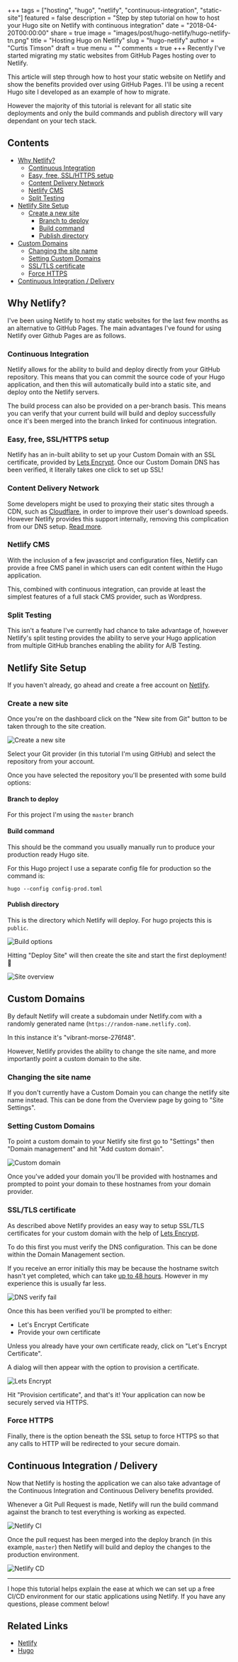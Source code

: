 +++
tags = ["hosting", "hugo", "netlify", "continuous-integration", "static-site"]
featured = false
description = "Step by step tutorial on how to host your Hugo site on Netlify with continuous integration"
date = "2018-04-20T00:00:00"
share = true
image = "images/post/hugo-netlify/hugo-netlify-tn.png"
title = "Hosting Hugo on Netlify"
slug = "hugo-netlify"
author = "Curtis Timson"
draft = true
menu = ""
comments = true
+++
Recently I've started migrating my static websites from GitHub Pages hosting over to Netlify.

This article will step through how to host your static website on Netlify and show the benefits provided over using GitHub Pages. I'll be using a recent Hugo site I developed as an example of how to migrate.

However the majority of this tutorial is relevant for all static site deployments and only the build commands and publish directory will vary dependant on your tech stack.

## Contents

- [Why Netlify?](#why-netlify)
    - [Continuous Integration](#continuous-integration)
    - [Easy, free, SSL/HTTPS setup](#easy-free-sslhttps-setup)
    - [Content Delivery Network](#content-delivery-network)
    - [Netlify CMS](#netlify-cms)
    - [Split Testing](#split-testing)
- [Netlify Site Setup](#netlify-site-setup)
    - [Create a new site](#create-a-new-site)
        - [Branch to deploy](#branch-to-deploy)
        - [Build command](#build-command)
        - [Publish directory](#publish-directory)
- [Custom Domains](#custom-domains)
    - [Changing the site name](#changing-the-site-name)
    - [Setting Custom Domains](#setting-custom-domains)
    - [SSL/TLS certificate](#ssltls-certificate)
    - [Force HTTPS](#force-https)
- [Continuous Integration / Delivery](#continuous-integration-delivery)


## Why Netlify?

I've been using Netlify to host my static websites for the last few months as an alternative to GitHub Pages. The main advantages I've found for using Netlify over Github Pages are as follows.

### Continuous Integration

Netlify allows for the ability to build and deploy directly from your GitHub repository. This means that you can commit the source code of your Hugo application, and then this will automatically build into a static site, and deploy onto the Netlify servers.

The build process can also be provided on a per-branch basis. This means you can verify that your current build will build and deploy successfully once it's been merged into the branch linked for continuous integration.

### Easy, free, SSL/HTTPS setup

Netlify has an in-built ability to set up your Custom Domain with an SSL certificate, provided by [Lets Encrypt](https://letsencrypt.org/). Once our Custom Domain DNS has been verified, it literally takes one click to set up SSL!

### Content Delivery Network

Some developers might be used to proxying their static sites through a CDN, such as [Cloudflare](https://www.cloudflare.com/), in order to improve their user's download speeds. However Netlify provides this support internally, removing this complication from our DNS setup. [Read more](https://www.netlify.com/blog/2017/03/28/why-you-dont-need-cloudflare-with-netlify/).

### Netlify CMS

With the inclusion of a few javascript and configuration files, Netlify can provide a free CMS panel in which users can edit content within the Hugo application.

This, combined with continuous integration, can provide at least the simplest features of a full stack CMS provider, such as Wordpress.

### Split Testing

This isn't a feature I've currently had chance to take advantage of, however Netlify's split testing provides the ability to serve your Hugo application from multiple GitHub branches enabling the ability for A/B Testing.


## Netlify Site Setup

If you haven't already, go ahead and create a free account on [Netlify](https://www.netlify.com/).

### Create a new site

Once you're on the dashboard click on the "New site from Git" button to be taken through to the site creation.

![Create a new site](/images/post/hugo-netlify/create-new-site.png)

Select your Git provider (in this tutorial I'm using GitHub) and select the repository from your account.

Once you have selected the repository you'll be presented with some build options:

#### Branch to deploy
For this project I'm using the `master` branch

#### Build command
This should be the command you usually manually run to produce your production ready Hugo site.

For this Hugo project I use a separate config file for production so the command is:

```
hugo --config config-prod.toml
```

#### Publish directory

This is the directory which Netlify will deploy. For hugo projects this is `public`.

![Build options](/images/post/hugo-netlify/build-options.png)

Hitting "Deploy Site" will then create the site and start the first deployment! 🚀

![Site overview](/images/post/hugo-netlify/site-overview.png)


## Custom Domains

By default Netlify will create a subdomain under Netlify.com with a randomly generated name (`https://random-name.netlify.com`).

In this instance it's "vibrant-morse-276f48".

However, Netlify provides the ability to change the site name, and more importantly point a custom domain to the site.

### Changing the site name

If you don't currently have a Custom Domain you can change the netlify site name instead. This can be done from the Overview page by going to "Site Settings".

### Setting Custom Domains

To point a custom domain to your Netlify site first go to "Settings" then "Domain management" and hit "Add custom domain".

![Custom domain](/images/post/hugo-netlify/custom-domain.png)

Once you've added your domain you'll be provided with hostnames and prompted to point your domain to these hostnames from your domain provider.

### SSL/TLS certificate

As described above Netlify provides an easy way to setup SSL/TLS certificates for your custom domain with the help of [Lets Encrypt](https://letsencrypt.org/).

To do this first you must verify the DNS configuration. This can be done within the Domain Management section.

If you receive an error initially this may be because the hostname switch hasn't yet completed, which can take [up to 48 hours](https://www.smashingmagazine.com/2011/05/introduction-to-dns-explaining-the-dreaded-dns-delay/). However in my experience this is usually far less.

![DNS verify fail](/images/post/hugo-netlify/dns-verify-fail.png)

Once this has been verified you'll be prompted to either:

 - Let's Encrypt Certificate
 - Provide your own certificate

Unless you already have your own certificate ready, click on "Let's Encrypt Certificate".

A dialog will then appear with the option to provision a certificate.

![Lets Encrypt](/images/post/hugo-netlify/lets-encrypt.png)

Hit "Provision certificate", and that's it! Your application can now be securely served via HTTPS.


### Force HTTPS

Finally, there is the option beneath the SSL setup to force HTTPS so that any calls to HTTP will be redirected to your secure domain.


## Continuous Integration / Delivery

Now that Netlify is hosting the application we can also take advantage of the Continuous Integration and Continuous Delivery benefits provided.

Whenever a Git Pull Request is made, Netlify will run the build command against the branch to test everything is working as expected.

![Netlify CI](/images/post/hugo-netlify/netlify-ci.png)

Once the pull request has been merged into the deploy branch (in this example, `master`) then Netlify will build and deploy the changes to the production environment.

![Netlify CD](/images/post/hugo-netlify/netlify-cd.png)

------------

I hope this tutorial helps explain the ease at which we can set up a free CI/CD environment for our static applications using Netlify. If you have any questions, please comment below!


## Related Links

 - [Netlify](https://www.netlify.com/)
 - [Hugo](https://gohugo.io/)
